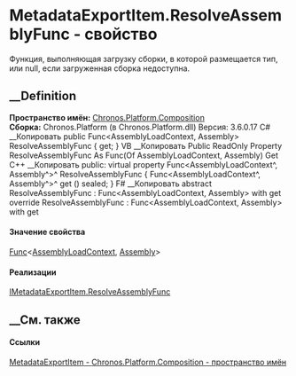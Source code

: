 # MetadataExportItem<TMetadata>.ResolveAssemblyFunc - свойство
Функция, выполняющая загрузку сборки, в которой размещается тип, или null,
если загруженная сборка недоступна.
## __Definition
 **Пространство имён:**
[Chronos.Platform.Composition](N_Chronos_Platform_Composition.htm)  
 **Сборка:** Chronos.Platform (в Chronos.Platform.dll) Версия: 3.6.0.17
C# __Копировать
     public Func<AssemblyLoadContext, Assembly> ResolveAssemblyFunc { get; }
VB __Копировать
     Public ReadOnly Property ResolveAssemblyFunc As Func(Of AssemblyLoadContext, Assembly)
    	Get
C++ __Копировать
     public:
    virtual property Func<AssemblyLoadContext^, Assembly^>^ ResolveAssemblyFunc {
    	Func<AssemblyLoadContext^, Assembly^>^ get () sealed;
    }
F# __Копировать
     abstract ResolveAssemblyFunc : Func<AssemblyLoadContext, Assembly> with get
    override ResolveAssemblyFunc : Func<AssemblyLoadContext, Assembly> with get
#### Значение свойства
[Func](https://learn.microsoft.com/dotnet/api/system.func-2)<[AssemblyLoadContext](https://learn.microsoft.com/dotnet/api/system.runtime.loader.assemblyloadcontext),
[Assembly](https://learn.microsoft.com/dotnet/api/system.reflection.assembly)>
#### Реализации
[IMetadataExportItem<TMetadata>.ResolveAssemblyFunc](P_Chronos_Platform_Composition_IMetadataExportItem_1_ResolveAssemblyFunc.htm)  
##  __См. также
#### Ссылки
[MetadataExportItem<TMetadata> \-
](T_Chronos_Platform_Composition_MetadataExportItem_1.htm)
[Chronos.Platform.Composition - пространство
имён](N_Chronos_Platform_Composition.htm)

